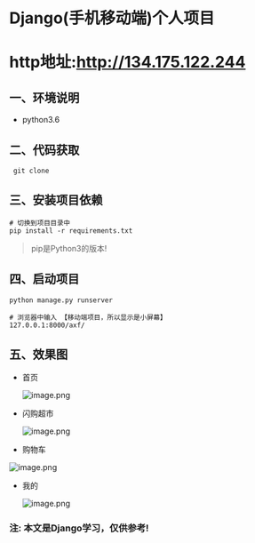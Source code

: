 # Django(手机移动端)个人项目
# http地址:http://134.175.122.244
## 一、环境说明
- python3.6

## 二、代码获取
```
 git clone
```

## 三、安装项目依赖
```
# 切换到项目目录中
pip install -r requirements.txt
```
> pip是Python3的版本!

## 四、启动项目
```
python manage.py runserver

# 浏览器中输入 【移动端项目，所以显示是小屏幕】
127.0.0.1:8000/axf/
```

## 五、效果图
- 首页

    ![image.png](https://upload-images.jianshu.io/upload_images/13608116-a8119aee5e09c7f5.png?imageMogr2/auto-orient/strip%7CimageView2/2/w/1240)

- 闪购超市

   ![image.png](https://upload-images.jianshu.io/upload_images/13608116-6f72bdc54670efd7.png?imageMogr2/auto-orient/strip%7CimageView2/2/w/1240)

- 购物车

![image.png](https://upload-images.jianshu.io/upload_images/13608116-875d9de1838609a7.png?imageMogr2/auto-orient/strip%7CimageView2/2/w/1240)

- 我的

   ![image.png](https://upload-images.jianshu.io/upload_images/13608116-4bdd0f8d99649ffa.png?imageMogr2/auto-orient/strip%7CimageView2/2/w/1240)



### 注: 本文是Django学习，仅供参考!
